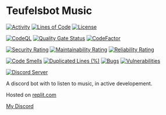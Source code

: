 # Teufelsbot Music
[![Activity](https://img.shields.io/github/commit-activity/m/Mephisto5558/Teufelsbot-Music)](https://github.com/Mephisto5558/Teufelsbot-Music/pulse)
[![Lines of Code](https://sonarcloud.io/api/project_badges/measure?project=Mephisto5558_Teufelsbot-Music&metric=ncloc)](https://sonarcloud.io/summary/new_code?id=Mephisto5558_Teufelsbot-Music)
[![License](https://img.shields.io/github/license/Mephisto5558/Teufelsbot-Music)](https://github.com/Mephisto5558/Teufelsbot-Music/blob/main/LICENSE)

[![CodeQL](https://github.com/Mephisto5558/Teufelsbot-Music/actions/workflows/codeql-analysis.yml/badge.svg?branch=main)](https://github.com/Mephisto5558/Teufelsbot-Music/actions/workflows/codeql-analysis.yml)
[![Quality Gate Status](https://sonarcloud.io/api/project_badges/measure?project=Mephisto5558_Teufelsbot-Music&metric=alert_status)](https://sonarcloud.io/summary/new_code?id=Mephisto5558_Teufelsbot-Music)
[![CodeFactor](https://www.codefactor.io/repository/github/mephisto5558/teufelsbot-music/badge)](https://www.codefactor.io/repository/github/mephisto5558/teufelsbot-music)

[![Security Rating](https://sonarcloud.io/api/project_badges/measure?project=Mephisto5558_Teufelsbot-Music&metric=security_rating)](https://sonarcloud.io/summary/new_code?id=Mephisto5558_Teufelsbot-Music)
[![Maintainability Rating](https://sonarcloud.io/api/project_badges/measure?project=Mephisto5558_Teufelsbot-Music&metric=sqale_rating)](https://sonarcloud.io/summary/new_code?id=Mephisto5558_Teufelsbot-Music)
[![Reliability Rating](https://sonarcloud.io/api/project_badges/measure?project=Mephisto5558_Teufelsbot-Music&metric=reliability_rating)](https://sonarcloud.io/summary/new_code?id=Mephisto5558_Teufelsbot-Music)

[![Code Smells](https://sonarcloud.io/api/project_badges/measure?project=Mephisto5558_Teufelsbot-Music&metric=code_smells)](https://sonarcloud.io/summary/new_code?id=Mephisto5558_Teufelsbot-Music)
[![Duplicated Lines (%)](https://sonarcloud.io/api/project_badges/measure?project=Mephisto5558_Teufelsbot-Music&metric=duplicated_lines_density)](https://sonarcloud.io/summary/new_code?id=Mephisto5558_Teufelsbot-Music)
[![Bugs](https://sonarcloud.io/api/project_badges/measure?project=Mephisto5558_Teufelsbot&metric=bugs)](https://sonarcloud.io/summary/new_code?id=Mephisto5558_Teufelsbot-Music)
[![Vulnerabilities](https://sonarcloud.io/api/project_badges/measure?project=Mephisto5558_Teufelsbot-Music&metric=vulnerabilities)](https://sonarcloud.io/summary/new_code?id=Mephisto5558_Teufelsbot-Music)

[![Discord Server](https://discordapp.com/api/guilds/725378451988676609/widget.png?style=shield)](https://discord.gg/u6xjqzz)


A discord bot with to listen to music, in active developement.

Hosted on [replit.com](https://replit.com)

[My Discord](https://discord.gg/u6xjqzz)

